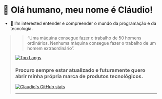 # 🤚 Olá humano, meu nome é Cláudio!
- 👀 I’m interested entender e compreender o mundo da programação e da tecnologia.

<blockquote>

> “Uma máquina consegue fazer o trabalho de 50 homens ordinários. Nenhuma máquina consegue fazer o trabalho de um homem extraordinário”.

<!---
Claudio-Francisco-Dos-Santos-Junior/Claudio-Francisco-Dos-Santos-Junior is a ✨ special ✨ repository because its `README.md` (this file) appears on your GitHub profile.
You can click the Preview link to take a look at your changes.
--->
  
  [![Top Langs](https://github-readme-stats.vercel.app/api/top-langs/?username=Claudio-Francisco-Dos-Santos-Junior)](https://github.com/Claudio-Francisco-Dos-Santos-Junior/github-readme-stats)

  ### Procuro sempre estar atualizado e futuramente quero abrir minha própria marca de produtos tecnológicos.
  
  [![Claudio's GitHub stats](https://github-readme-stats.vercel.app/api?username=Claudio-Francisco-Dos-Santos-Junior)](https://github.com/Claudio-Francisco-Dos-Santos-Junior/github-readme-stats)

 ----------------------------------------------------------------------------------------------------------------------------------------------------------------------------------
  



